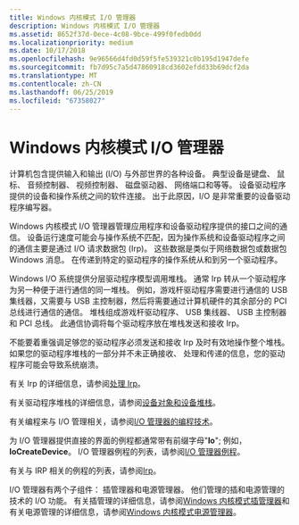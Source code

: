 ```yaml
---
title: Windows 内核模式 I/O 管理器
description: Windows 内核模式 I/O 管理器
ms.assetid: 8652f37d-0ece-4c08-9bce-499f0fedb0dd
ms.localizationpriority: medium
ms.date: 10/17/2018
ms.openlocfilehash: 9e96566d4fd0d59f5fe539321c0b195d1947defe
ms.sourcegitcommit: fb7d95c7a5d47860918cd3602efdd33b69dcf2da
ms.translationtype: MT
ms.contentlocale: zh-CN
ms.lasthandoff: 06/25/2019
ms.locfileid: "67358027"
---
```

# <a name="windows-kernel-mode-io-manager"></a>Windows 内核模式 I/O 管理器


计算机包含提供输入和输出 (I/O) 与外部世界的各种设备。 典型设备是键盘、 鼠标、 音频控制器、 视频控制器、 磁盘驱动器、 网络端口和等等。 设备驱动程序提供的设备和操作系统之间的软件连接。 出于此原因，I/O 是非常重要的设备驱动程序编写器。

Windows 内核模式 I/O 管理器管理应用程序和设备驱动程序提供的接口之间的通信。 设备运行速度可能会与操作系统不匹配，因为操作系统和设备驱动程序之间的通信主要是通过 I/O 请求数据包 (Irp)。 这些数据是类似于网络数据包或数据包 Windows 消息。 在传递到特定的驱动程序的操作系统从和到另一个驱动程序。

Windows I/O 系统提供分层驱动程序模型调用堆栈。 通常 Irp 转从一个驱动程序为另一种便于进行通信的同一堆栈。 例如，游戏杆驱动程序需要进行通信的 USB 集线器，又需要与 USB 主控制器，然后将需要通过计算机硬件的其余部分的 PCI 总线进行通信的通信。 堆栈组成游戏杆驱动程序、 USB 集线器、 USB 主控制器和 PCI 总线。 此通信协调将每个驱动程序放在堆栈发送和接收 Irp。

不能要着重强调足够您的驱动程序必须发送和接收 Irp 及时有效地操作整个堆栈。 如果您的驱动程序堆栈的一部分并不未正确接收、 处理和传递的信息，您的驱动程序可能会导致系统崩溃。

有关 Irp 的详细信息，请参阅[处理 Irp](handling-irps.md)。

有关驱动程序堆栈的详细信息，请参阅[设备对象和设备堆栈](device-objects-and-device-stacks.md)。

有关编程来与 I/O 管理相关，请参阅[I/O 管理器的编程技术](i-o-programming-techniques.md)。

为 I/O 管理器提供直接的界面的例程都通常带有前缀字母"**Io**"; 例如， **IoCreateDevice**。 I/O 管理器例程的列表，请参阅[I/O 管理器例程](https://docs.microsoft.com/previous-versions/windows/hardware/drivers/ff551797(v=vs.85))。

有关与 IRP 相关的例程的列表，请参阅[Irp](https://docs.microsoft.com/windows-hardware/drivers/ddi/content/index)。

I/O 管理器有两个子组件： 插管理器和电源管理器。 他们管理的插和电源管理的技术的 I/O 功能。 有关插管理的详细信息，请参阅[Windows 内核模式插管理器](windows-kernel-mode-plug-and-play-manager.md)和有关电源管理的详细信息，请参阅[Windows 内核模式电源管理器](windows-kernel-mode-power-manager.md)。

 

 




